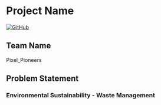 # Project Name

[![GitHub](https://img.shields.io/badge/GitHub-Project-blue)]((https://github.com/vivekmaurya001/First-Checkpoint-))

## Team Name
Pixel_Pioneers

## Problem Statement
### Environmental Sustainability - Waste Management
